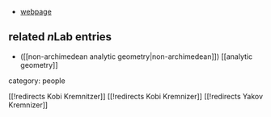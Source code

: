 
* [webpage](https://www.maths.ox.ac.uk/contact/details/kremnitzer)

## related $n$Lab entries

* ([[non-archimedean analytic geometry|non-archimedean]]) [[analytic geometry]]

category: people


[[!redirects  Kobi Kremnitzer]]
[[!redirects Kobi Kremnizer]]
[[!redirects Yakov Kremnizer]]
